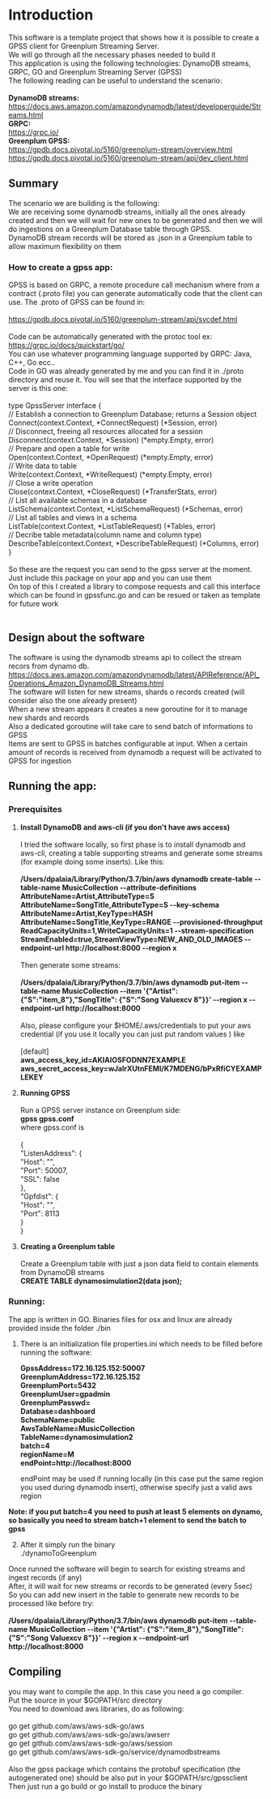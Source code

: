 # Introduction
This software is a template project that shows how it is possible to create a GPSS client for Greenplum Streaming Server. </br>
We will go through all the necessary phases needed to build it </br>
This application is using the following technologies: DynamoDB streams, GRPC, GO and Greenplum Streaming Server (GPSS) </br>
The following reading can be useful to understand the scenario: </br></br>
**DynamoDB streams:** </br>
https://docs.aws.amazon.com/amazondynamodb/latest/developerguide/Streams.html </br>
**GRPC:**  </br>
https://grpc.io/ </br>
**Greenplum GPSS:**</br>
https://gpdb.docs.pivotal.io/5160/greenplum-stream/overview.html</br>
https://gpdb.docs.pivotal.io/5160/greenplum-stream/api/dev_client.html</br>

## Summary
The scenario we are building is the following: </br>We are receiving some dynamodb streams, initially all the ones already created and then
we will wait for new ones to be generated and then we will do ingestions on a Greenplum Database table through GPSS.</br>
DynamoDB stream records will be stored as .json in a Greenplum table to allow maximum flexibility on them </br>

### How to create a gpss app:
GPSS is based on GRPC, a remote procedure call mechanism where from a contract (.proto file) you can generate automatically code that the client can use. The .proto of GPSS can be found in: </br>
</br>https://gpdb.docs.pivotal.io/5160/greenplum-stream/api/svcdef.html</br></br>
Code can be automatically generated with the protoc tool ex:</br>
https://grpc.io/docs/quickstart/go/</br>
You can use whatever programming language supported by GRPC: Java, C++, Go ecc.. </br>
Code in GO was already generated by me and you can find it in ./proto directory and reuse it. You will see that the interface supported by the server is this one: </br>
 </br>
type GpssServer interface { </br>
	// Establish a connection to Greenplum Database; returns a Session object </br>
	Connect(context.Context, *ConnectRequest) (*Session, error) </br>
	// Disconnect, freeing all resources allocated for a session </br>
	Disconnect(context.Context, *Session) (*empty.Empty, error) </br>
	// Prepare and open a table for write </br>
	Open(context.Context, *OpenRequest) (*empty.Empty, error) </br>
	// Write data to table </br>
	Write(context.Context, *WriteRequest) (*empty.Empty, error) </br>
	// Close a write operation </br>
	Close(context.Context, *CloseRequest) (*TransferStats, error) </br>
	// List all available schemas in a database </br>
	ListSchema(context.Context, *ListSchemaRequest) (*Schemas, error) </br>
	// List all tables and views in a schema </br>
	ListTable(context.Context, *ListTableRequest) (*Tables, error) </br>
	// Decribe table metadata(column name and column type) </br>
	DescribeTable(context.Context, *DescribeTableRequest) (*Columns, error) </br>
}  </br></br>
So these are the request you can send to the gpss server at the moment. Just include this package on your app and you can use them </br>
On top of this I created a library to compose requests and call this interface which can be found in gpssfunc.go and can be resued or taken as template for future work</br></br>

## Design about the software

The software is using the dynamodb streams api to collect the stream recors from dynamo db. </br>
https://docs.aws.amazon.com/amazondynamodb/latest/APIReference/API_Operations_Amazon_DynamoDB_Streams.html </br>
The software will listen for new streams, shards o records created (will consider also the one already present) </br>
When a new stream appears it creates a new goroutine for it to manage new shards and records </br>
Also a dedicated goroutine will take care to send batch of informations to GPSS </br>
Items are sent to GPSS in batches configurable at input. When a certain amount of records is received from dynamodb a request will be activated to GPSS for ingestion</br>

## Running the app:
### Prerequisites
1. **Install DynamoDB and aws-cli (if you don't have aws access)** </br></br>
   I tried the software locally, so first phase is to install dynamodb and aws-cli, creating a table supporting streams and generate some streams
   (for example doing some inserts). Like this:</br></br>
   **/Users/dpalaia/Library/Python/3.7/bin/aws dynamodb create-table     --table-name MusicCollection     --attribute-definitions         AttributeName=Artist,AttributeType=S AttributeName=SongTitle,AttributeType=S     --key-schema AttributeName=Artist,KeyType=HASH AttributeName=SongTitle,KeyType=RANGE     --provisioned-throughput ReadCapacityUnits=1,WriteCapacityUnits=1  --stream-specification StreamEnabled=true,StreamViewType=NEW_AND_OLD_IMAGES --endpoint-url http://localhost:8000 --region x**
   </br></br>
   Then generate some streams:</br></br>
   **/Users/dpalaia/Library/Python/3.7/bin/aws dynamodb put-item     --table-name MusicCollection     --item '{"Artist": {"S":"item_8"},"SongTitle": {"S":"Song Valuexcv 8"}}'     --region x --endpoint-url http://localhost:8000**   
   </br>
   Also, please configure your $HOME/.aws/credentials to put your aws credential (if you use it locally you can just put random values ) like </br></br>
   [default]</br>
**aws_access_key_id=AKIAIOSFODNN7EXAMPLE**</br>
**aws_secret_access_key=wJalrXUtnFEMI/K7MDENG/bPxRfiCYEXAMPLEKEY**
  
2. **Running GPSS** </br></br>
Run a GPSS server instance on Greenplum side: </br>
**gpss gpss.conf**</br>
where gpss.conf is </br></br>
{</br>
    "ListenAddress": {</br>
        "Host": "",</br>
        "Port": 50007,</br>
        "SSL": false</br>
    },</br>
    "Gpfdist": {</br>
        "Host": "",</br>
        "Port": 8113</br>
    }</br>
}</br>

3. **Creating a Greenplum table** </br></br>
Create a Greenplum table with just a json data field to contain elements from DynamoDB streams </br>
**CREATE TABLE dynamosimulation2(data json);** </br>

### Running:
The app is written in GO. Binaries files for osx and linux are already provided inside the folder ./bin </br>

1. There is an initialization file properties.ini which needs to be filled before running the software: </br>

    **GpssAddress=172.16.125.152:50007**</br> 
    **GreenplumAddress=172.16.125.152**</br>
    **GreenplumPort=5432**</br>
    **GreenplumUser=gpadmin**</br>
    **GreenplumPasswd=**</br>
    **Database=dashboard**</br>
    **SchemaName=public**</br>
    **AwsTableName=MusicCollection**</br>
    **TableName=dynamosimulation2**</br>
    **batch=4**</br>
    **regionName=M**</br>
    **endPoint=http://localhost:8000**</br>
    
    endPoint may be used if running locally (in this case put the same region you used during dynamodb insert), otherwise specify just a valid aws region
    
**Note: if you put batch=4 you need to push at least 5 elements on dynamo, so basically you need to stream batch+1 element to send the batch to gpss**
  
 2. After it simply run the binary</br>
 ./dynamoToGreenplum </br>
 
 Once runned the software will begin to search for existing streams and ingest records (if any) </br>
 After, it will wait for new streams or records to be generated (every 5sec) </br>
 So you can add new insert in the table to generate new records to be processed like before try:</br></br>
**/Users/dpalaia/Library/Python/3.7/bin/aws dynamodb put-item     --table-name MusicCollection     --item '{"Artist": {"S":"item_8"},"SongTitle": {"S":"Song Valuexcv 8"}}'     --region x --endpoint-url http://localhost:8000** 

## Compiling
you may want to compile the app. In this case you need a go compiler.</br>
Put the source in your $GOPATH/src directory</br>
You need to download aws libraries, do as following:</br></br>
go get github.com/aws/aws-sdk-go/aws</br>
go get github.com/aws/aws-sdk-go/aws/awserr</br>
go get github.com/aws/aws-sdk-go/aws/session</br>
go get github.com/aws/aws-sdk-go/service/dynamodbstreams</br></br>
Also the gpss package which contains the protobuf specification (the autogenerated one) should be also put in your $GOPATH/src/gpssclient </br>
Then just run a go build or go install to produce the binary
